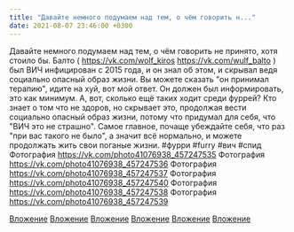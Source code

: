 ```yaml
---
title: "Давайте немного подумаем над тем, о чём говорить н..."
date: 2021-08-07 23:46:00 +0300
---
```


Давайте немного подумаем над тем, о чём говорить не принято, хотя стоило бы. Балто ( https://vk.com/wolf_kiros https://vk.com/wulf_balto ) был ВИЧ инфицирован с 2015 года, и он знал об этом, и скрывал ведя социально опасный образ жизни. Вы можете сказать "он принимал терапию", идите на хуй, вот мой ответ. Он должен был информировать, это как минимум. А, вот, сколько ещё таких ходит среди фуррей? Кто знает о том что не здоров, но скрывает это, продолжая вести социально опасный образ жизни, потому что придумал для себя, что "ВИЧ это не страшно". Самое главное, почаще убеждайте себя, что раз "при вас такого не было", а значит всё нормально, и можете продолжать жить свои поганые жизни.
#фурри #furry #вич #спид
Фотография
https://vk.com/photo41076938_457247535
Фотография
https://vk.com/photo41076938_457247536
Фотография
https://vk.com/photo41076938_457247537
Фотография
https://vk.com/photo41076938_457247540
Фотография
https://vk.com/photo41076938_457247538
Фотография
https://vk.com/photo41076938_457247539

[Вложение](https://vk.com/photo41076938_457247535)
[Вложение](https://vk.com/photo41076938_457247536)
[Вложение](https://vk.com/photo41076938_457247537)
[Вложение](https://vk.com/photo41076938_457247540)
[Вложение](https://vk.com/photo41076938_457247538)
[Вложение](https://vk.com/photo41076938_457247539)
